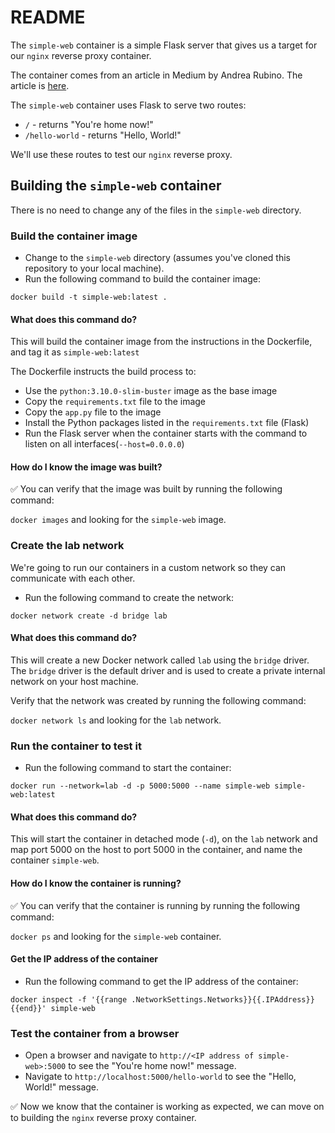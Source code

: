 # README

The `simple-web` container is a simple Flask server that gives us a target for our `nginx` reverse proxy container.

The container comes from an article in Medium by Andrea Rubino. The article is [here](https://medium.com/@andrearubino/deploy-a-flask-app-with-nginx-and-gunicorn-inside-docker-62b26dc0e15a).

The `simple-web` container uses Flask to serve two routes:
- `/` - returns "You're home now!"
- `/hello-world` - returns "Hello, World!"

We'll use these routes to test our `nginx` reverse proxy.


## Building the `simple-web` container

There is no need to change any of the files in the `simple-web` directory. 

### Build the container image

- Change to the `simple-web` directory (assumes you've cloned this repository to your local machine).
- Run the following command to build the container image:

```docker build -t simple-web:latest .```

#### What does this command do?

This will build the container image from the instructions in the Dockerfile, and tag it as `simple-web:latest`

The Dockerfile instructs the build process to:
- Use the `python:3.10.0-slim-buster` image as the base image
- Copy the `requirements.txt` file to the image
- Copy the `app.py` file to the image
- Install the Python packages listed in the `requirements.txt` file (Flask)
- Run the Flask server when the container starts with the command to listen on all interfaces(`--host=0.0.0.0`)

#### How do I know the image was built?

:white_check_mark: You can verify that the image was built by running the following command:

```docker images``` and looking for the `simple-web` image.

### Create the lab network 

We're going to run our containers in a custom network so they can communicate with each other.

- Run the following command to create the network:

```docker network create -d bridge lab``` 

#### What does this command do?

This will create a new Docker network called `lab` using the `bridge` driver. The `bridge` driver is the default driver and is used to create a private internal network on your host machine.

Verify that the network was created by running the following command:

```docker network ls``` and looking for the `lab` network.

### Run the container to test it

- Run the following command to start the container:

```docker run --network=lab -d -p 5000:5000 --name simple-web simple-web:latest```

#### What does this command do?

This will start the container in detached mode (`-d`), on the `lab` network and map port 5000 on the host to port 5000 in the container, and name the container `simple-web`.

#### How do I know the container is running?

:white_check_mark: You can verify that the container is running by running the following command:

```docker ps``` and looking for the `simple-web` container.

#### Get the IP address of the container

- Run the following command to get the IP address of the container:

```docker inspect -f '{{range .NetworkSettings.Networks}}{{.IPAddress}}{{end}}' simple-web```

### Test the container from a browser

- Open a browser and navigate to `http://<IP address of simple-web>:5000` to see the "You're home now!" message.
- Navigate to `http://localhost:5000/hello-world` to see the "Hello, World!" message.

:white_check_mark: Now we know that the container is working as expected, we can move on to building the `nginx` reverse proxy container.



